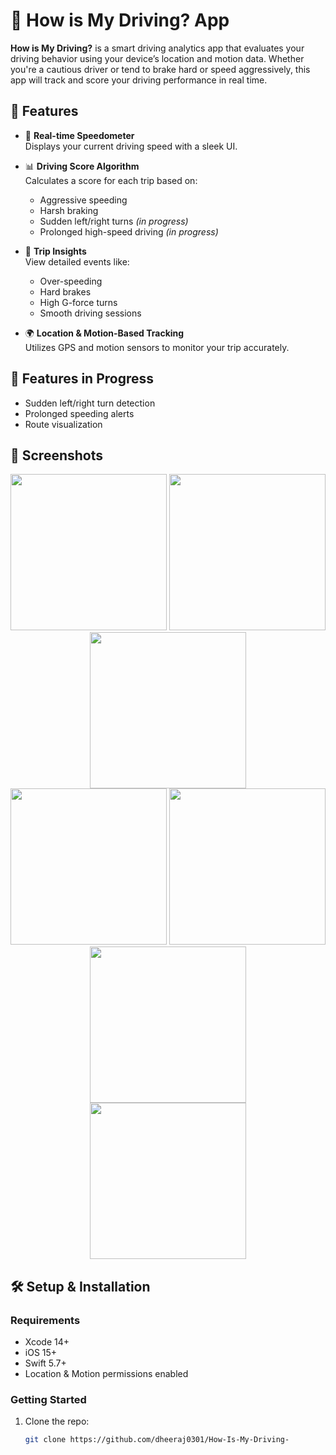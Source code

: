  # 🚗 How is My Driving? App

**How is My Driving?** is a smart driving analytics app that evaluates your driving behavior using your device’s location and motion data. Whether you're a cautious driver or tend to brake hard or speed aggressively, this app will track and score your driving performance in real time.

## 📱 Features

- 🧭 **Real-time Speedometer**  
  Displays your current driving speed with a sleek UI.

- 📊 **Driving Score Algorithm**  
  Calculates a score for each trip based on:
  - Aggressive speeding
  - Harsh braking
  - Sudden left/right turns *(in progress)*
  - Prolonged high-speed driving *(in progress)*

- 🧠 **Trip Insights**  
  View detailed events like:
  - Over-speeding
  - Hard brakes
  - High G-force turns
  - Smooth driving sessions

- 🌍 **Location & Motion-Based Tracking**  
  Utilizes GPS and motion sensors to monitor your trip accurately.

## 🚧 Features in Progress

- Sudden left/right turn detection
- Prolonged speeding alerts
- Route visualization

## 📸 Screenshots

<div align="center"> 
  <img src="https://github.com/user-attachments/assets/9cbb9f58-2b1f-4ddc-a598-29978cc2d05d" width="250" /> 
  <img src="https://github.com/user-attachments/assets/bbd7a3dd-9c7a-4051-a749-0beca6cb1749" width="250" /> 
  <img src="https://github.com/user-attachments/assets/df3eb9a0-645b-4b6b-8579-fc92a6986f82" width="250" />
  
  <br />
  <img src="https://github.com/user-attachments/assets/f54871f3-817f-4464-af91-1f0712178d27" width="250" />
  
  <img src="https://github.com/user-attachments/assets/6a64513a-8322-46a1-a2b2-eddf60801fd6" width="250" />
  <img src="https://github.com/user-attachments/assets/35516209-0b58-4f6b-a4c5-5c3cbc581a85" width="250" />
  
  <br /> 
  <img src="https://github.com/user-attachments/assets/4915cfc5-6149-4206-85a1-961abbbf12d2" width="250" />
</div>


## 🛠️ Setup & Installation

### Requirements

- Xcode 14+
- iOS 15+
- Swift 5.7+
- Location & Motion permissions enabled

### Getting Started

1. Clone the repo:
   ```bash
   git clone https://github.com/dheeraj0301/How-Is-My-Driving-
   
